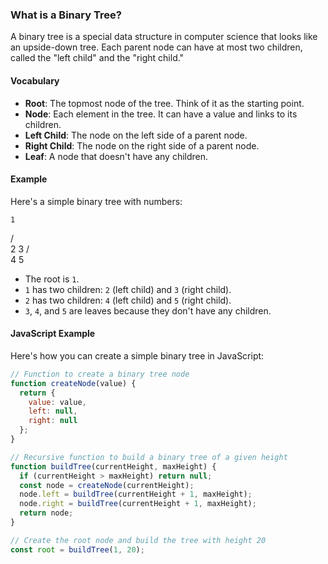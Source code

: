 ### What is a Binary Tree?

A binary tree is a special data structure in computer science that looks like an upside-down tree. Each parent node can have at most two children, called the "left child" and the "right child."

#### Vocabulary
- **Root**: The topmost node of the tree. Think of it as the starting point.
- **Node**: Each element in the tree. It can have a value and links to its children.
- **Left Child**: The node on the left side of a parent node.
- **Right Child**: The node on the right side of a parent node.
- **Leaf**: A node that doesn't have any children.

#### Example
Here's a simple binary tree with numbers:

    1
   / \
  2   3
 / \
4   5

- The root is `1`.
- `1` has two children: `2` (left child) and `3` (right child).
- `2` has two children: `4` (left child) and `5` (right child).
- `3`, `4`, and `5` are leaves because they don't have any children.

#### JavaScript Example

Here's how you can create a simple binary tree in JavaScript:

```javascript
// Function to create a binary tree node
function createNode(value) {
  return {
    value: value,
    left: null,
    right: null
  };
}

// Recursive function to build a binary tree of a given height
function buildTree(currentHeight, maxHeight) {
  if (currentHeight > maxHeight) return null;
  const node = createNode(currentHeight);
  node.left = buildTree(currentHeight + 1, maxHeight);
  node.right = buildTree(currentHeight + 1, maxHeight);
  return node;
}

// Create the root node and build the tree with height 20
const root = buildTree(1, 20);
```